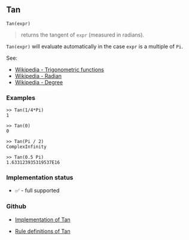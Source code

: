 ## Tan

```
Tan(expr)
```

> returns the tangent of `expr` (measured in radians).
 
`Tan(expr)` will evaluate automatically in the case `expr` is a multiple of `Pi`.

See:
* [Wikipedia - Trigonometric functions](https://en.wikipedia.org/wiki/Trigonometric_functions)
* [Wikipedia - Radian](https://en.wikipedia.org/wiki/Radian)
* [Wikipedia - Degree](https://en.wikipedia.org/wiki/Degree_(angle))

### Examples

```
>> Tan(1/4*Pi)
1
   
>> Tan(0)    
0    
 
>> Tan(Pi / 2)    
ComplexInfinity    
 
>> Tan(0.5 Pi)    
1.633123935319537E16
```






### Implementation status

* &#x2705; - full supported

### Github

* [Implementation of Tan](https://github.com/axkr/symja_android_library/blob/master/symja_android_library/matheclipse-core/src/main/java/org/matheclipse/core/builtin/ExpTrigsFunctions.java#L3201) 

* [Rule definitions of Tan](https://github.com/axkr/symja_android_library/blob/master/symja_android_library/rules/TanRules.m) 
